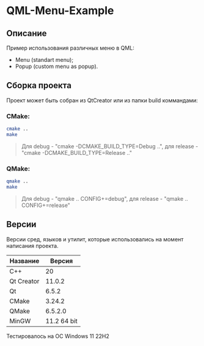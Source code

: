 # QML-Menu-Example

## Описание

Пример использования различных меню в QML:

- Menu (standart menu);
- Popup (custom menu as popup).

## Сборка проекта

Проект может быть собран из QtCreator или из папки build коммандами:

### CMake:

```bash
cmake ..
make
```
> Для debug - "cmake -DCMAKE_BUILD_TYPE=Debug ..", для release - "cmake -DCMAKE_BUILD_TYPE=Release .."

### QMake:

```bash
qmake ..
make
```
> Для debug - "qmake .. CONFIG+=debug", для release - "qmake .. CONFIG+=release"

## Версии

Версии сред, языков и утилит, которые использовались на момент написания проекта.

| Название   | Версия               |
| -----------|----------------------|
| C++        | 20                   |
| Qt Creator | 11.0.2               |
| Qt         | 6.5.2                |
| CMake      | 3.24.2               |
| QMake      | 6.5.2.0              |
| MinGW      | 11.2 64 bit          |

Тестировалось на ОС Windows 11 22H2